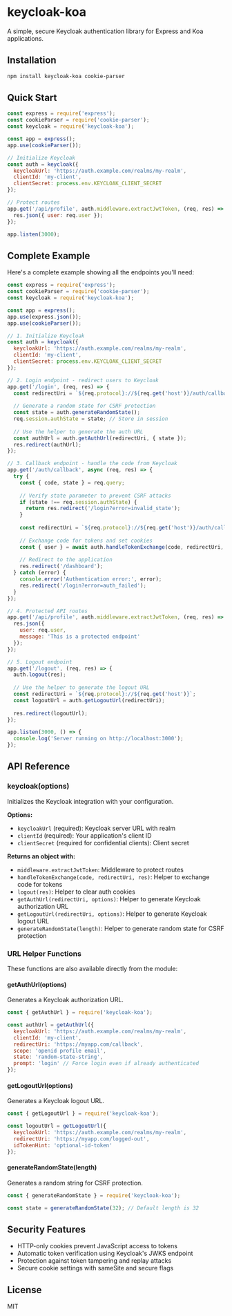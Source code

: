 # keycloak-koa

A simple, secure Keycloak authentication library for Express and Koa applications.

## Installation

```bash
npm install keycloak-koa cookie-parser
```

## Quick Start

```javascript
const express = require('express');
const cookieParser = require('cookie-parser');
const keycloak = require('keycloak-koa');

const app = express();
app.use(cookieParser());

// Initialize Keycloak
const auth = keycloak({
  keycloakUrl: 'https://auth.example.com/realms/my-realm',
  clientId: 'my-client',
  clientSecret: process.env.KEYCLOAK_CLIENT_SECRET
});

// Protect routes
app.get('/api/profile', auth.middleware.extractJwtToken, (req, res) => {
  res.json({ user: req.user });
});

app.listen(3000);
```

## Complete Example

Here's a complete example showing all the endpoints you'll need:

```javascript
const express = require('express');
const cookieParser = require('cookie-parser');
const keycloak = require('keycloak-koa');

const app = express();
app.use(express.json());
app.use(cookieParser());

// 1. Initialize Keycloak
const auth = keycloak({
  keycloakUrl: 'https://auth.example.com/realms/my-realm',
  clientId: 'my-client',
  clientSecret: process.env.KEYCLOAK_CLIENT_SECRET
});

// 2. Login endpoint - redirect users to Keycloak
app.get('/login', (req, res) => {
  const redirectUri = `${req.protocol}://${req.get('host')}/auth/callback`;
  
  // Generate a random state for CSRF protection
  const state = auth.generateRandomState();
  req.session.authState = state; // Store in session
  
  // Use the helper to generate the auth URL
  const authUrl = auth.getAuthUrl(redirectUri, { state });
  res.redirect(authUrl);
});

// 3. Callback endpoint - handle the code from Keycloak
app.get('/auth/callback', async (req, res) => {
  try {
    const { code, state } = req.query;
    
    // Verify state parameter to prevent CSRF attacks
    if (state !== req.session.authState) {
      return res.redirect('/login?error=invalid_state');
    }
    
    const redirectUri = `${req.protocol}://${req.get('host')}/auth/callback`;
    
    // Exchange code for tokens and set cookies
    const { user } = await auth.handleTokenExchange(code, redirectUri, res);
    
    // Redirect to the application
    res.redirect('/dashboard');
  } catch (error) {
    console.error('Authentication error:', error);
    res.redirect('/login?error=auth_failed');
  }
});

// 4. Protected API routes
app.get('/api/profile', auth.middleware.extractJwtToken, (req, res) => {
  res.json({ 
    user: req.user,
    message: 'This is a protected endpoint' 
  });
});

// 5. Logout endpoint
app.get('/logout', (req, res) => {
  auth.logout(res);
  
  // Use the helper to generate the logout URL
  const redirectUri = `${req.protocol}://${req.get('host')}`;
  const logoutUrl = auth.getLogoutUrl(redirectUri);
  
  res.redirect(logoutUrl);
});

app.listen(3000, () => {
  console.log('Server running on http://localhost:3000');
});
```

## API Reference

### keycloak(options)

Initializes the Keycloak integration with your configuration.

**Options:**
- `keycloakUrl` (required): Keycloak server URL with realm
- `clientId` (required): Your application's client ID
- `clientSecret` (required for confidential clients): Client secret

**Returns an object with:**
- `middleware.extractJwtToken`: Middleware to protect routes
- `handleTokenExchange(code, redirectUri, res)`: Helper to exchange code for tokens
- `logout(res)`: Helper to clear auth cookies
- `getAuthUrl(redirectUri, options)`: Helper to generate Keycloak authorization URL
- `getLogoutUrl(redirectUri, options)`: Helper to generate Keycloak logout URL
- `generateRandomState(length)`: Helper to generate random state for CSRF protection

### URL Helper Functions

These functions are also available directly from the module:

#### getAuthUrl(options)

Generates a Keycloak authorization URL.

```javascript
const { getAuthUrl } = require('keycloak-koa');

const authUrl = getAuthUrl({
  keycloakUrl: 'https://auth.example.com/realms/my-realm',
  clientId: 'my-client',
  redirectUri: 'https://myapp.com/callback',
  scope: 'openid profile email',
  state: 'random-state-string',
  prompt: 'login' // Force login even if already authenticated
});
```

#### getLogoutUrl(options)

Generates a Keycloak logout URL.

```javascript
const { getLogoutUrl } = require('keycloak-koa');

const logoutUrl = getLogoutUrl({
  keycloakUrl: 'https://auth.example.com/realms/my-realm',
  redirectUri: 'https://myapp.com/logged-out',
  idTokenHint: 'optional-id-token'
});
```

#### generateRandomState(length)

Generates a random string for CSRF protection.

```javascript
const { generateRandomState } = require('keycloak-koa');

const state = generateRandomState(32); // Default length is 32
```

## Security Features

- HTTP-only cookies prevent JavaScript access to tokens
- Automatic token verification using Keycloak's JWKS endpoint
- Protection against token tampering and replay attacks
- Secure cookie settings with sameSite and secure flags

## License

MIT
